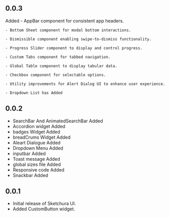 ## 0.0.3
Added
    - AppBar component for consistent app headers.

    - Bottom Sheet component for modal bottom interactions.

    - Dismissible component enabling swipe-to-dismiss functionality.

    - Progress Slider component to display and control progress.

    - Custom Tabs component for tabbed navigation.

    - Global Table component to display tabular data.

    - Checkbox component for selectable options.

    - Utility improvements for Alert Dialog UI to enhance user experience.

    - Dropdown List has Added
 
 





## 0.0.2
 - SearchBar And AnimatedSearchBar Added
 - Accordion widget Added
 - badges Widget Added
 - breadCrums Widget Added
 - Aleart Dialogue Added
 - Dropdown Menu Added
 - inputbar Added
 - Toast message Added
 - global sizes file Added
 - Responsive code Added
 - Snackbar Added

 ## 0.0.1

- Initial release of Sketchura UI.
- Added CustomButton widget.